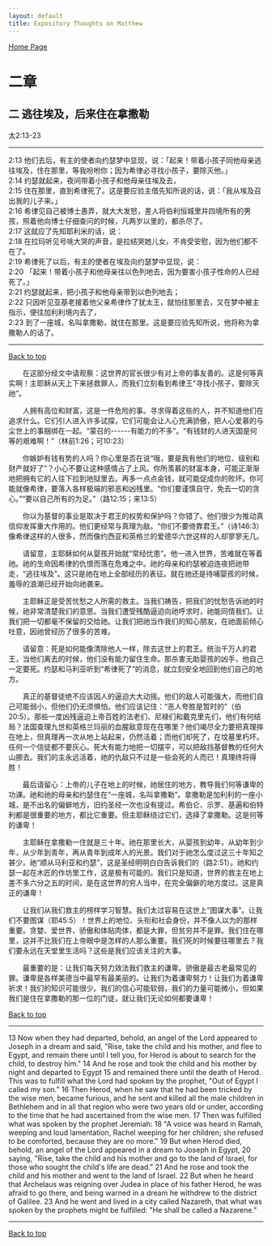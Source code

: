 ```yaml
---
layout: default
title: Expository Thoughts on Matthew
---
```

[ Home Page ]({{site.baseurl}}/index) <br>

<a name="0"></a>
# 二章 

## 二 逃往埃及，后来住在拿撒勒

太2:13-23

***

2:13 他们去后，有主的使者向约瑟梦中显现，说：「起来！带着小孩子同他母亲逃往埃及，住在那里，等我吩咐你；因为希律必寻找小孩子，要除灭他。」<br>
2:14 约瑟就起来，夜间带着小孩子和他母亲往埃及去，<br>
2:15 住在那里，直到希律死了。这是要应验主借先知所说的话，说：「我从埃及召出我的儿子来。」<br>
2:16 希律见自己被博士愚弄，就大大发怒，差人将伯利恒城里并四境所有的男孩，照着他向博士仔细查问的时候，凡两岁以里的，都杀尽了。<br>
2:17 这就应了先知耶利米的话，说：<br>
2:18 在拉玛听见号咷大哭的声音，是拉结哭她儿女，不肯受安慰，因为他们都不在了。<br>
2:19 希律死了以后，有主的使者在埃及向约瑟梦中显现，说：<br>
2:20 「起来！带着小孩子和他母亲往以色列地去，因为要害小孩子性命的人已经死了。」<br>
2:21 约瑟就起来，把小孩子和他母亲带到以色列地去；<br>
2:22 只因听见亚基老接着他父亲希律作了犹太王，就怕往那里去，又在梦中被主指示，便往加利利境内去了，<br>
2:23 到了一座城，名叫拿撒勒，就住在那里。这是要应验先知所说，他将称为拿撒勒人的话了。<br>

***

[Back to top](#0)

&emsp;&emsp;在这部分经文中请观察：这世界的官长很少有对上帝的事友善的。这是何等真实啊！主耶稣从天上下来拯救罪人，而我们立刻看到希律王“寻找小孩子，要除灭祂”。

&emsp;&emsp;人拥有高位和财富，这是一件危险的事。寻求得着这些的人，并不知道他们在追求什么。它们引人进入许多试探，它们可能会让人心充满骄傲，把人心爱慕的与尘世上的事捆绑在一起。“蒙召的------有能力的不多”。“有钱财的人进天国是何等的艰难啊！”（林前1:26；可10:23）

&emsp;&emsp;你嫉妒有钱有势的人吗？你心里是否在说“哦，要是我有他们的地位、级别和财产就好了”？小心不要让这种感情占了上风。你所羡慕的财富本身，可能正渐渐地把拥有它的人往下拉到地狱里去。再多一点点金钱，就可能促成你的败坏。你可能就像希律，要落入各样极端的邪恶和凶残里。“你们要谨慎自守，免去一切的贪心。”“要以自己所有的为足。”（路12:15；来13:5）

&emsp;&emsp;你以为基督的事业是取决于君王的权势和保护吗？你错了。他们很少为推动真信仰发挥重大作用的。他们更经常与真理为敌。“你们不要倚靠君王。”（诗146:3）像希律这样的人很多，然而像约西亚和英格兰的爱德华六世这样的人却寥寥无几。

&emsp;&emsp;请留意，主耶稣如何从婴孩开始就“常经忧患”。他一进入世界，苦难就在等着祂。祂的生命因希律的仇恨而落在危难之中。祂的母亲和约瑟被迫连夜把祂带走，“逃往埃及”。这只是祂在地上全部经历的表征。就在祂还是待哺婴孩的时候，羞辱的浪潮已经开始向祂袭来。

&emsp;&emsp;主耶稣正是受苦忧愁之人所需的救主。当我们祷告，把我们的忧愁告诉祂的时候，祂非常清楚我们的意思。当我们遭受残酷逼迫向祂呼求时，祂能同情我们。让我们把一切都毫不保留的交给祂。让我们把祂当作我们的知心朋友，在祂面前倾心吐意，因祂曾经历了很多的苦难。

&emsp;&emsp;请留意：死是如何能像清除他人一样，除去这世上的君王。统治千万人的君王，当他们离去的时候，他们没有能力留住生命。那杀害无助婴孩的凶手，他自己一定要死。约瑟和马利亚听到“希律死了”的消息，就立刻安全地回到他们自己的地方。

&emsp;&emsp;真正的基督徒绝不应该因人的逼迫大大动摇。他们的敌人可能强大，而他们自己可能弱小，但他们仍无须惧怕。他们应该记住：“恶人夸胜是暂时的”（伯20:5）。那些一度凶残逼迫上帝百姓的法老们、尼禄们和戴克里先们，他们有何结局？法国查理九世和英格兰玛丽的血腥敌意现在在哪里？他们竭尽全力要把真理摔在地上，但真理再一次从地上站起来，仍然活着；而他们却死了，在坟墓里朽坏。任何一个信徒都不要灰心。死大有能力地把一切摆平，可以把敌挡基督教的任何大山挪去。我们的主永远活着，祂的仇敌只不过是一些会死的人而已！真理终将得胜！

&emsp;&emsp;最后请留心：上帝的儿子在地上的时候，祂居住的地方，教导我们何等谦卑的功课。祂和祂的母亲和约瑟住在“一座城，名叫拿撒勒”。拿撒勒是加利利的一座小城，是不出名的偏僻地方，旧约圣经一次也没有提过。希伯仑、示罗、基遍和伯特利都是很重要的地方，都比它重要。但主耶稣绕过它们，选择了拿撒勒。这是何等的谦卑！

&emsp;&emsp;主耶稣在拿撒勒一住就是三十年。祂在那里长大，从婴孩到幼年，从幼年到少年，从少年到青年，再从青年到成年人的光景。我们对于祂怎么度过这三十年知之甚少。祂“顺从马利亚和约瑟”，这是圣经明明白白告诉我们的（路2:51）。祂和约瑟一起在木匠的作坊里工作，这是极有可能的。我们只是知道，世界的救主在地上差不多六分之五的时间，是在这世界的穷人当中，在完全偏僻的地方度过。这是真正的谦卑！

&emsp;&emsp;让我们从我们救主的榜样学习智慧。我们太过容易在这世上“图谋大事”。让我们不要图谋（耶45:5）！世界上的地位、头衔和社会身份，并不像人以为的那样重要。贪婪、爱世界、骄傲和体贴肉体，都是大罪，但贫穷并不是罪。我们住在哪里，这并不比我们在上帝眼中是怎样的人那么重要。我们死的时候要往哪里去？我们要永远在天堂里生活吗？这些是我们应该关注的大事。

&emsp;&emsp;最重要的是：让我们每天努力效法我们救主的谦卑。骄傲是最古老最常见的罪。谦卑是各样美德当中最罕有最美丽的。让我们为着谦卑努力！让我们为着谦卑祈求！我们的知识可能很少。我们的信心可能软弱，我们的力量可能微小，但如果我们是住在拿撒勒的那一位的门徒，就让我们无论如何都要谦卑！

[Back to top](#0)

***

13 Now when they had departed, behold, an angel of the Lord appeared to Joseph in a dream and said, "Rise, take the child and his mother, and flee to Egypt, and remain there until I tell you, for Herod is about to search for the child, to destroy him." 14 And he rose and took the child and his mother by night and departed to Egypt 15 and remained there until the death of Herod. This was to fulfill what the Lord had spoken by the prophet, "Out of Egypt I called my son." 16 Then Herod, when he saw that he had been tricked by the wise men, became furious, and he sent and killed all the male children in Bethlehem and in all that region who were two years old or under, according to the time that he had ascertained from the wise men. 17 Then was fulfilled what was spoken by the prophet Jeremiah: 18 "A voice was heard in Ramah, weeping and loud lamentation, Rachel weeping for her children; she refused to be comforted, because they are no more." 19 But when Herod died, behold, an angel of the Lord appeared in a dream to Joseph in Egypt, 20 saying, "Rise, take the child and his mother and go to the land of Israel, for those who sought the child's life are dead." 21 And he rose and took the child and his mother and went to the land of Israel. 22 But when he heard that Archelaus was reigning over Judea in place of his father Herod, he was afraid to go there, and being warned in a dream he withdrew to the district of Galilee. 23 And he went and lived in a city called Nazareth, that what was spoken by the prophets might be fulfilled: "He shall be called a Nazarene."

***

[Back to top](#0)
